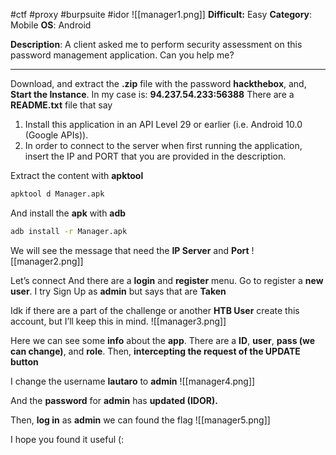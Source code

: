 #ctf #proxy #burpsuite #idor 
![[manager1.png]]
**Difficult:** Easy
**Category**: Mobile
**OS**: Android

**Description**: A client asked me to perform security assessment on this password management application. Can you help me?

---

Download, and extract the **.zip** file with the password **hackthebox**, and, **Start the Instance**.
In my case is: **94.237.54.233:56388**
There are a **README.txt** file that say

1. Install this application in an API Level 29 or earlier (i.e. Android 10.0 (Google APIs)).
2. In order to connect to the server when first running the application, insert the IP and PORT that you are provided in the description.

Extract the content with **apktool**
```bash
apktool d Manager.apk
```

And install the **apk** with **adb**
```bash
adb install -r Manager.apk
```

We will see the message that need the **IP Server** and **Port**
![[manager2.png]]

Let’s connect
And there are a **login** and **register** menu.
Go to register a **new user**.
I try Sign Up as **admin** but says that are **Taken**

Idk if there are a part of the challenge or another **HTB User** create this account, but I’ll keep this in mind.
![[manager3.png]]

Here we can see some **info** about the **app**.
There are a **ID**, **user**, **pass (we can change)**, and **role**.
Then, **intercepting the request of the UPDATE button**

I change the username **lautaro** to **admin**
![[manager4.png]]

And the **password** for **admin** has **updated (IDOR).**

Then, **log in** as **admin** we can found the flag
![[manager5.png]]

I hope you found it useful (:
